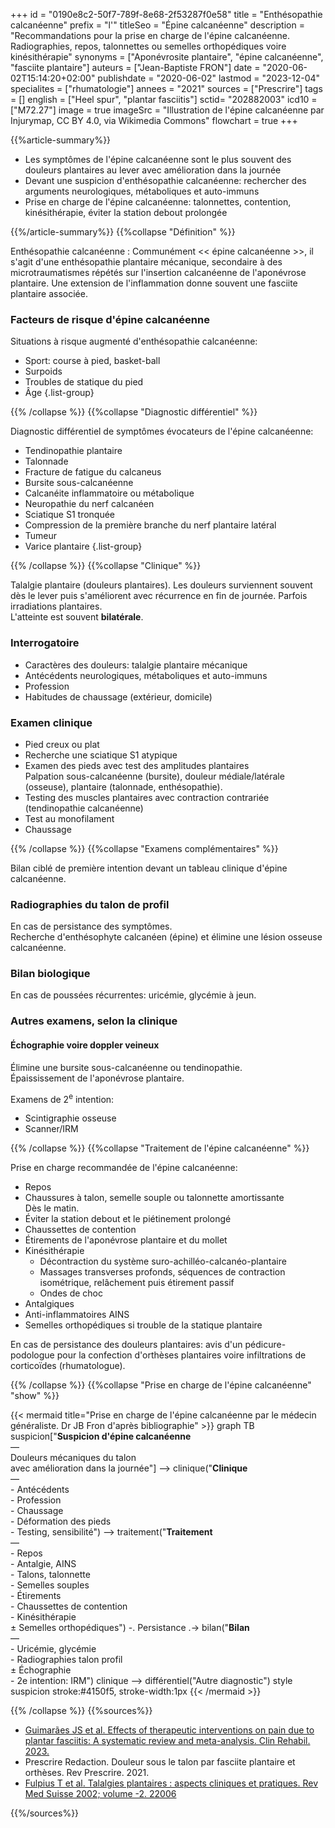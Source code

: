 +++
id = "0190e8c2-50f7-789f-8e68-2f53287f0e58"
title = "Enthésopathie calcanéenne"
prefix = "l'"
titleSeo = "Épine calcanéenne"
description = "Recommandations pour la prise en charge de l'épine calcanéenne. Radiographies, repos, talonnettes ou semelles orthopédiques voire kinésithérapie"
synonyms = ["Aponévrosite plantaire", "épine calcanéenne", "fasciite plantaire"]
auteurs = ["Jean-Baptiste FRON"]
date = "2020-06-02T15:14:20+02:00"
publishdate = "2020-06-02"
lastmod = "2023-12-04"
specialites = ["rhumatologie"]
annees = "2021"
sources = ["Prescrire"]
tags = []
english = ["Heel spur", "plantar fasciitis"]
sctid= "202882003"
icd10 = ["M72.27"]
image = true
imageSrc = "Illustration de l'épine calcanéenne par Injurymap, CC BY 4.0, via Wikimedia Commons"
flowchart = true
+++

{{%article-summary%}}

- Les symptômes de l'épine calcanéenne sont le plus souvent des douleurs plantaires au lever avec amélioration dans la journée
- Devant une suspicion d'enthésopathie calcanéenne: rechercher des arguments neurologiques, métaboliques et auto-immuns
- Prise en charge de l'épine calcanéenne: talonnettes, contention, kinésithérapie, éviter la station debout prolongée

{{%/article-summary%}}
{{%collapse "Définition" %}}

Enthésopathie calcanéenne
: Communément << épine calcanéenne >>, il s'agit d'une enthésopathie plantaire mécanique, secondaire à des microtraumatismes répétés sur l'insertion calcanéenne de l'aponévrose plantaire. Une extension de l'inflammation donne souvent une fasciite plantaire associée.

### Facteurs de risque d'épine calcanéenne

Situations à risque augmenté d'enthésopathie calcanéenne:

- Sport: course à pied, basket-ball
- Surpoids
- Troubles de statique du pied
- Âge
{.list-group}

{{% /collapse %}}
{{%collapse "Diagnostic différentiel" %}}

Diagnostic différentiel de symptômes évocateurs de l'épine calcanéenne:

- Tendinopathie plantaire
- Talonnade
- Fracture de fatigue du calcaneus
- Bursite sous-calcanéenne
- Calcanéite inflammatoire ou métabolique
- Neuropathie du nerf calcanéen
- Sciatique S1 tronquée
- Compression de la première branche du nerf plantaire latéral
- Tumeur
- Varice plantaire
{.list-group}

{{% /collapse %}}
{{%collapse "Clinique" %}}

Talalgie plantaire (douleurs plantaires). Les douleurs surviennent souvent dès le lever puis s'améliorent avec récurrence en fin de journée. Parfois irradiations plantaires.  
L'atteinte est souvent **bilatérale**.

### Interrogatoire

- Caractères des douleurs: talalgie plantaire mécanique
- Antécédents neurologiques, métaboliques et auto-immuns
- Profession
- Habitudes de chaussage (extérieur, domicile)

### Examen clinique

- Pied creux ou plat
- Recherche une sciatique S1 atypique
- Examen des pieds avec test des amplitudes plantaires  
  Palpation sous-calcanéenne (bursite), douleur médiale/latérale (osseuse), plantaire (talonnade, enthésopathie).
- Testing des muscles plantaires avec contraction contrariée (tendinopathie calcanéenne)
- Test au monofilament
- Chaussage

{{% /collapse %}}
{{%collapse "Examens complémentaires" %}}

Bilan ciblé de première intention devant un tableau clinique d'épine calcanéenne.

### Radiographies du talon de profil

En cas de persistance des symptômes.  
Recherche d'enthésophyte calcanéen (épine) et élimine une lésion osseuse calcanéenne.

### Bilan biologique

En cas de poussées récurrentes: uricémie, glycémie à jeun.

### Autres examens, selon la clinique

#### Échographie voire doppler veineux

Élimine une bursite sous-calcanéenne ou tendinopathie.  
Épaississement de l'aponévrose plantaire.

Examens de 2<sup>e</sup> intention:

- Scintigraphie osseuse
- Scanner/IRM

{{% /collapse %}}
{{%collapse "Traitement de l'épine calcanéenne" %}}

Prise en charge recommandée de l'épine calcanéenne:

- Repos
- Chaussures à talon, semelle souple ou talonnette amortissante  
  Dès le matin.
- Éviter la station debout et le piétinement prolongé
- Chaussettes de contention
- Étirements de l'aponévrose plantaire et du mollet
- Kinésithérapie  
  - Décontraction du système suro-achilléo-calcanéo-plantaire
  - Massages transverses profonds, séquences de contraction isométrique, relâchement puis étirement passif
  - Ondes de choc
- Antalgiques
- Anti-inflammatoires AINS
- Semelles orthopédiques si trouble de la statique plantaire

En cas de persistance des douleurs plantaires: avis d'un pédicure-podologue pour la confection d'orthèses plantaires voire infiltrations de corticoïdes (rhumatologue).

{{% /collapse %}}
{{%collapse "Prise en charge de l'épine calcanéenne" "show" %}}

{{< mermaid title="Prise en charge de l'épine calcanéenne par le médecin généraliste. Dr JB Fron d'après bibliographie" >}}
graph TB
  suspicion["<b>Suspicion d'épine calcanéenne</b><br>—<br>Douleurs mécaniques du talon<br>avec amélioration dans la journée"] --> clinique("<b>Clinique</b><br>—<br>- Antécédents<br>- Profession<br>- Chaussage<br>- Déformation des pieds<br>- Testing, sensibilité") --> traitement("<b>Traitement</b><br>—<br>- Repos<br>- Antalgie, AINS<br>- Talons, talonnette<br>- Semelles souples<br>- Étirements<br>- Chaussettes de contention<br>- Kinésithérapie<br>± Semelles orthopédiques") -. Persistance .-> bilan("<b>Bilan</b><br>—<br>- Uricémie, glycémie<br>- Radiographies talon profil<br>± Échographie<br>- 2e intention: IRM")
    clinique --> différentiel("Autre diagnostic")
  style suspicion stroke:#4150f5, stroke-width:1px
{{< /mermaid >}}

{{% /collapse %}}
{{%sources%}}

- [Guimarães JS et al. Effects of therapeutic interventions on pain due to plantar fasciitis: A systematic review and meta-analysis. Clin Rehabil. 2023.](https://www.minerva-ebp.be/FR/Analysis/830)
- Prescrire Redaction. Douleur sous le talon par fasciite plantaire et orthèses. Rev Prescrire. 2021.
- [Fulpius T et al. Talalgies plantaires : aspects cliniques et pratiques. Rev Med Suisse 2002; volume -2. 22006](https://www.revmed.ch/RMS/2002/RMS-2384/22006)

{{%/sources%}}
